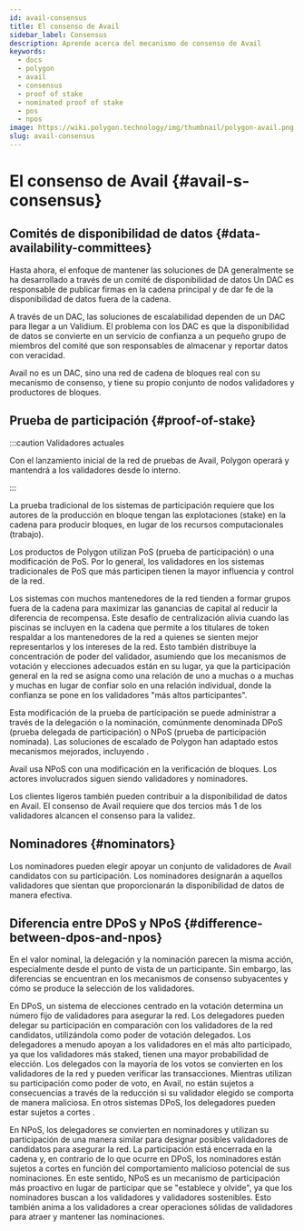 ```yaml
---
id: avail-consensus
title: El consenso de Avail
sidebar_label: Consensus
description: Aprende acerca del mecanismo de consenso de Avail
keywords:
  - docs
  - polygon
  - avail
  - consensus
  - proof of stake
  - nominated proof of stake
  - pos
  - npos
image: https://wiki.polygon.technology/img/thumbnail/polygon-avail.png
slug: avail-consensus
---
```


# El consenso de Avail {#avail-s-consensus}

## Comités de disponibilidad de datos {#data-availability-committees}

Hasta ahora, el enfoque de mantener las soluciones de DA generalmente se ha desarrollado a través de un comité de disponibilidad de datos Un DAC es responsable de publicar firmas en la cadena principal y de dar fe de la disponibilidad de datos fuera de la cadena.

A través de un DAC, las soluciones de escalabilidad dependen de un DAC para llegar a un Validium. El problema con los DAC es que la disponibilidad de datos se convierte en un servicio de confianza a un pequeño grupo de miembros del comité que son responsables de almacenar y reportar datos con veracidad.

Avail no es un DAC, sino una red de cadena de bloques real con su mecanismo de consenso, y tiene su propio conjunto de nodos validadores y productores de bloques.

## Prueba de participación {#proof-of-stake}

:::caution Validadores actuales

Con el lanzamiento inicial de la red de pruebas de Avail, Polygon
operará y mantendrá a los validadores desde lo interno.

:::

La prueba tradicional de los sistemas de participación requiere que los autores de la producción en bloque tengan las explotaciones (stake) en la cadena para producir bloques, en lugar de los recursos computacionales (trabajo).

Los productos de Polygon utilizan PoS (prueba de participación) o una modificación de PoS. Por lo general, los validadores en los sistemas tradicionales de PoS que más participen tienen la mayor influencia y control de la red.

Los sistemas con muchos mantenedores de la red tienden a formar grupos fuera de la cadena para maximizar las ganancias de capital al reducir la diferencia de recompensa. Este desafío de centralización alivia cuando las piscinas se incluyen en la cadena que permite a los titulares de token respaldar a los mantenedores de la red a quienes se sienten mejor representarlos y los intereses de la red. Esto también distribuye la concentración de poder del validador, asumiendo que los mecanismos de votación y elecciones adecuados están en su lugar, ya que la participación general en la red se asigna como una relación de uno a muchas o a muchas y muchas en lugar de confiar solo en una relación individual, donde la confianza se pone en los validadores "más altos participantes".

Esta modificación de la prueba de participación se puede administrar a través de la delegación o la nominación, comúnmente denominada DPoS (prueba delegada de participación) o NPoS (prueba de participación nominada). Las soluciones de escalado de Polygon han adaptado estos mecanismos mejorados, incluyendo  .

Avail usa NPoS con una modificación en la verificación de bloques. Los actores involucrados siguen siendo validadores y nominadores.

Los clientes ligeros también pueden contribuir a la disponibilidad de datos en Avail. El consenso de Avail requiere que dos tercios más 1 de los validadores alcancen el consenso para la validez.

## Nominadores {#nominators}

Los nominadores pueden elegir apoyar un conjunto de validadores de Avail candidatos con su participación. Los nominadores designarán a aquellos validadores que sientan que proporcionarán la disponibilidad de datos de manera efectiva.

## Diferencia entre DPoS y NPoS {#difference-between-dpos-and-npos}

En el valor nominal, la delegación y la nominación parecen la misma acción, especialmente desde el punto de vista de un participante. Sin embargo, las diferencias se encuentran en los mecanismos de consenso subyacentes y cómo se produce la selección de los validadores.

En DPoS, un sistema de elecciones centrado en la votación determina un número fijo de validadores para asegurar la red. Los delegadores pueden delegar su participación en comparación con los validadores de la red candidatos, utilizándola como poder de votación delegados. Los delegadores a menudo apoyan a los validadores en el más alto participado, ya que los validadores más staked, tienen una mayor probabilidad de elección. Los delegados con la mayoría de los votos se convierten en los validadores de la red y pueden verificar las transacciones. Mientras utilizan su participación como poder de voto, en Avail, no están sujetos a consecuencias a través de la reducción si su validador elegido se comporta de manera maliciosa. En otros sistemas DPoS, los delegadores pueden estar sujetos a cortes .

En NPoS, los delegadores se convierten en nominadores y utilizan su participación de una manera similar para designar posibles validadores de candidatos para asegurar la red. La participación está encerrada en la cadena y, en contrario de lo que ocurre en DPoS, los nominadores están sujetos a cortes en función del comportamiento malicioso potencial de sus nominaciones. En este sentido, NPoS es un mecanismo de participación más proactivo en lugar de participar que se "establece y olvide", ya que los nominadores buscan a los validadores y validadores sostenibles. Esto también anima a los validadores a crear operaciones sólidas de validadores para atraer y mantener las nominaciones.
